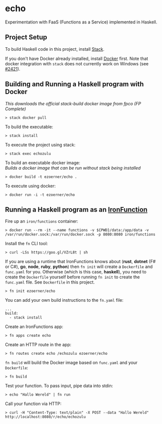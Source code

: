 # echo
Experimentation with FaaS (Functions as a Service) implemented in Haskell.

## Project Setup
To build Haskell code in this project, install [Stack](https://docs.haskellstack.org/en/stable/README/).

If you don't have Docker already installed, install [Docker](https://docs.docker.com/engine/installation/) first. Note that docker
integration with `stack` does not currently work on Windows (see [#2421](https://github.com/commercialhaskell/stack/issues/2421)).

## Building and Running a Haskell program with Docker
_This downloads the official stack-build docker image from fpco (FP Complete)_

    > stack docker pull

To build the executable:

    > stack install

To execute the project using stack:

    > stack exec echozulu

To build an executable docker image:  
_Builds a docker image that can be run without stack being installed_

    > docker build -t ezoerner/echo .

To execute using docker:

    > docker run -i -t ezoerner/echo

## Running a Haskell program as an [IronFunction](https://github.com/iron-io/functions)

Fire up an `iron/functions` container:

    > docker run --rm -it --name functions -v ${PWD}/data:/app/data -v /var/run/docker.sock:/var/run/docker.sock -p 8080:8080 iron/functions

Install the `fn` CLI tool:

    > curl -LSs https://goo.gl/VZrL8t | sh

If you are using a runtime that IronFunctions knows about (**rust**, **dotnet** (F# or C#), **go**, **node**, **ruby**, **python**) then `fn init` will create a `Dockerfile` and `func.yaml` for you. Otherwise (which is this case, **haskell**), you need to create the `Dockerfile` yourself before running `fn init` to create the `func.yaml` file. See `Dockerfile` in this project.

    > fn init ezoerner/echo

You can add your own build instructions to the `fn.yaml` file:

    ...
    build:
      - stack install

Create an IronFunctions app:

    > fn apps create echo

Create an HTTP route in the app:

    > fn routes create echo /echozulu ezoerner/echo

`fn build` will build the Docker image based on `func.yaml` and your `Dockerfile`:

    > fn build

Test your function. To pass input, pipe data into stdin:

    > echo "Hallo Wereld" | fn run

Call your function via HTTP:

    > curl -H "Content-Type: text/plain" -X POST --data "Hallo Wereld" http://localhost:8080/r/echo/echozulu

